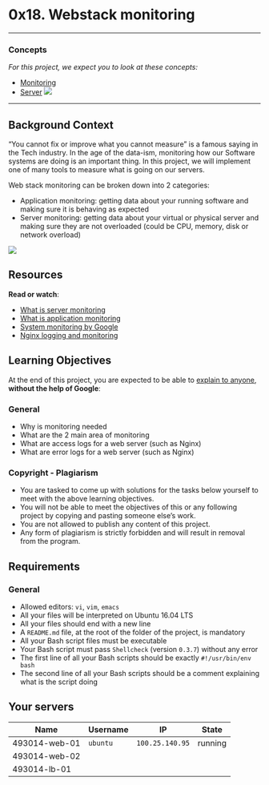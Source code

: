 # 0x18. Webstack monitoring
---
### Concepts

_For this project, we expect you to look at these concepts:_

- [Monitoring](https://intranet.alxswe.com/concepts/13)
- [Server](https://intranet.alxswe.com/concepts/67)
![](https://s3.amazonaws.com/intranet-projects-files/holbertonschool-sysadmin_devops/281/hb3pAsO.png)
---
## Background Context

“You cannot fix or improve what you cannot measure” is a famous saying in the Tech industry. In the age of the data-ism, monitoring how our Software systems are doing is an important thing. In this project, we will implement one of many tools to measure what is going on our servers.

Web stack monitoring can be broken down into 2 categories:

- Application monitoring: getting data about your running software and making sure it is behaving as expected
- Server monitoring: getting data about your virtual or physical server and making sure they are not overloaded (could be CPU, memory, disk or network overload)

![](https://s3.amazonaws.com/intranet-projects-files/holbertonschool-sysadmin_devops/281/ktCXnhE.jpg)

## Resources

**Read or watch**:

- [What is server monitoring](https://intranet.alxswe.com/rltoken/km_XUDAfXEBoXZQsIWEo5Q "What is server monitoring")
- [What is application monitoring](https://intranet.alxswe.com/rltoken/z9jsikINjrsUo2QY5_Xz8g "What is application monitoring")
- [System monitoring by Google](https://intranet.alxswe.com/rltoken/_8KIbIUNzMgKi_LiGMBWAw "System monitoring by Google")
- [Nginx logging and monitoring](https://intranet.alxswe.com/rltoken/V3GsrDcMHPdgrizShj4RCg "Nginx logging and monitoring")

## Learning Objectives

At the end of this project, you are expected to be able to [explain to anyone](https://intranet.alxswe.com/rltoken/Bd9r8twsVT3S_8j7-kOLrg "explain to anyone"), **without the help of Google**:

### General

- Why is monitoring needed
- What are the 2 main area of monitoring
- What are access logs for a web server (such as Nginx)
- What are error logs for a web server (such as Nginx)

### Copyright - Plagiarism

- You are tasked to come up with solutions for the tasks below yourself to meet with the above learning objectives.
- You will not be able to meet the objectives of this or any following project by copying and pasting someone else’s work.
- You are not allowed to publish any content of this project.
- Any form of plagiarism is strictly forbidden and will result in removal from the program.

## Requirements

### General

- Allowed editors: `vi`, `vim`, `emacs`
- All your files will be interpreted on Ubuntu 16.04 LTS
- All your files should end with a new line
- A `README.md` file, at the root of the folder of the project, is mandatory
- All your Bash script files must be executable
- Your Bash script must pass `Shellcheck` (version `0.3.7`) without any error
- The first line of all your Bash scripts should be exactly `#!/usr/bin/env bash`
- The second line of all your Bash scripts should be a comment explaining what is the script doing

## Your servers

| Name          | Username | IP              | State   |
| ------------- | -------- | --------------- | ------- |
| 493014-web-01 | `ubuntu` | `100.25.140.95` | running |
| 493014-web-02 |          |                 |         |
| 493014-lb-01  |          |                 |         |
